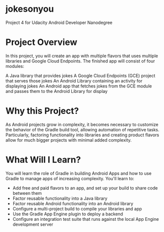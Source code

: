 # jokesonyou
Project 4 for Udacity Android Developer Nanodegree

# Project Overview
In this project, you will create an app with multiple flavors that uses multiple libraries and Google Cloud Endpoints. The finished app will consist of four modules:

A Java library that provides jokes
A Google Cloud Endpoints (GCE) project that serves those jokes
An Android Library containing an activity for displaying jokes
An Android app that fetches jokes from the GCE module and passes them to the Android Library for display
# Why this Project?
As Android projects grow in complexity, it becomes necessary to customize the behavior of the Gradle build tool, allowing automation of repetitive tasks. Particularly, factoring functionality into libraries and creating product flavors allow for much bigger projects with minimal added complexity.

# What Will I Learn?
You will learn the role of Gradle in building Android Apps and how to use Gradle to manage apps of increasing complexity. You'll learn to:

* Add free and paid flavors to an app, and set up your build to share code between them
* Factor reusable functionality into a Java library
* Factor reusable Android functionality into an Android library
* Configure a multi-project build to compile your libraries and app
* Use the Gradle App Engine plugin to deploy a backend
* Configure an integration test suite that runs against the local App Engine development server
